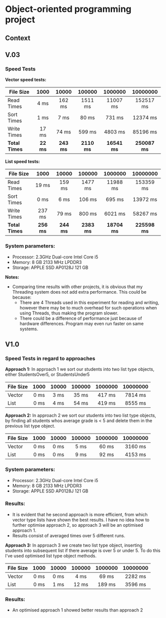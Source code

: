 # Object-oriented programming project
## Context




## V.03
### Speed Tests
**Vector speed tests:**

| File Size<br/>  |   1000    |   10000    |   100000    |   1000000    |   10000000    |
|-----------------|:---------:|:----------:|:-----------:|:------------:|:-------------:|
| Read Times      |   4 ms    |   162 ms   |   1511 ms   |   11007 ms   |   152517 ms   |
| Sort Times      |   1 ms    |    7 ms    |    80 ms    |    731 ms    |   12374 ms    |
| Write Times     |   17 ms   |   74 ms    |   599 ms    |   4803 ms    |   85196 ms    |
| **Total Times** | **22 ms** | **243 ms** | **2110 ms** | **16541 ms** | **250087 ms** |

**List speed tests:**

| File Size<br/>  |    1000    |   10000    |   100000    |   1000000    |   10000000    |
|-----------------|:----------:|:----------:|:-----------:|:------------:|:-------------:|
| Read Times      |   19 ms    |   159 ms   |   1477 ms   |   11988 ms   |   153359 ms   |
| Sort Times      |    0 ms    |    6 ms    |   106 ms    |    695 ms    |   13972 ms    |
| Write Times     |   237 ms   |   79 ms    |   800 ms    |   6021 ms    |   58267 ms    |
| **Total Times** | **256 ms** | **244 ms** | **2383 ms** | **18704 ms** | **225598 ms** |

### System parameters:
* Processor: 2.3GHz Dual-core Intel Core i5
* Memory: 8 GB 2133 MHz LPDDR3
* Storage: APPLE SSD AP0128J 121 GB

**Notes:**
* Comparing time results with other projects, it is obvious that my Threading system does not add extra performance. This could be because:
  * There are 4 Threads used in this experiment for reading and writing, however there may be to much overhead for such operations when using Threads, thus making the program slower.
  * There could be a difference of performance just because of hardware differences. Program may even run faster on same systems.

## V1.0
### Speed Tests in regard to approaches
**Approach 1:**
In approach 1 we sort our students into two list type objects, either StudentsOver5, or StudentsUnder5

| File Size<br/>  | 1000 | 10000 | 100000 | 1000000 | 10000000 |
|-----------------|:----:|:-----:|:------:|:-------:|:--------:|
| Vector          | 0 ms | 3 ms  | 35 ms  | 417 ms  | 7814 ms  |
| List            | 0 ms | 4 ms  | 54 ms  | 419 ms  | 8555 ms  |

**Approach 2:**
In approach 2 we sort our students into two list type objects, by finding all students whos average grade is < 5 and delete them in the previous list type object. 

| File Size<br/> | 1000 | 10000 | 100000 | 1000000 | 10000000 |
|----------------|:----:|:-----:|:------:|:-------:|:--------:|
| Vector         | 0 ms | 0 ms  |  5 ms  |  60 ms  | 3160 ms  |
| List           | 0 ms | 0 ms  |  9 ms  |  92 ms  | 4153 ms  |

### System parameters:
* Processor: 2.3GHz Dual-core Intel Core i5
* Memory: 8 GB 2133 MHz LPDDR3
* Storage: APPLE SSD AP0128J 121 GB

### Results:
* It is evident that he second approach is more efficient, from which vector type lists have shown the best results. I have no idea how to further optimise approach 2, so approach 3 will be an optimised approach 1.
* Results consist of averaged times over 5 different runs.

**Approach 3:**
In approach 3 we create two list type object, inserting students into subsequent list if there average is over 5 or under 5. To do this I've used optimised list type object methods.

| File Size<br/> | 1000 | 10000 | 100000 | 1000000 | 10000000 |
|----------------|:----:|:-----:|:------:|:-------:|:--------:|
| Vector         | 0 ms | 0 ms  |  4 ms  |  69 ms  | 2282 ms  |
| List           | 0 ms | 1 ms  | 12 ms  | 189 ms  | 3596 ms  |

### Results:
* An optimised approach 1 showed better results than approach 2